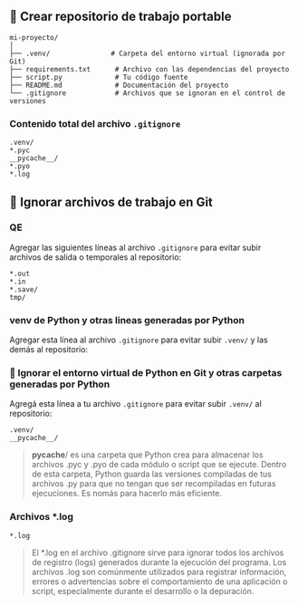 ## 📁 Crear repositorio de trabajo portable

```
mi-proyecto/
│
├── .venv/               # Carpeta del entorno virtual (ignorada por Git)
├── requirements.txt      # Archivo con las dependencias del proyecto
├── script.py             # Tu código fuente
├── README.md             # Documentación del proyecto
└── .gitignore            # Archivos que se ignoran en el control de versiones
```

### Contenido total del archivo `.gitignore`

```
.venv/
*.pyc
__pycache__/
*.pyo
*.log
```



## 📁 Ignorar archivos de trabajo en Git

### QE

Agregar las siguientes líneas al archivo `.gitignore` para evitar subir archivos de salida o temporales al repositorio:

```gitignore
*.out
*.in
*.save/
tmp/
```

### venv de Python y otras lineas generadas por Python

Agregar esta línea al archivo `.gitignore` para evitar subir `.venv/` y las demás al repositorio:

### 📁 Ignorar el entorno virtual de Python en Git y otras carpetas generadas por Python

Agregá esta línea a tu archivo `.gitignore` para evitar subir `.venv/` al repositorio:

```gitignore
.venv/
__pycache__/
```
> __pycache__/ es una carpeta que Python crea para almacenar los archivos .pyc y .pyo de cada módulo o script que se ejecute. Dentro de esta carpeta, Python guarda las versiones compiladas de tus archivos .py para que no tengan que ser recompiladas en futuras ejecuciones. Es nomás para hacerlo más eficiente.

### Archivos *.log 

```gitignore
*.log
```

> El *.log en el archivo .gitignore sirve para ignorar todos los archivos de registro (logs) generados durante la ejecución del programa. Los archivos .log son comúnmente utilizados para registrar información, errores o advertencias sobre el comportamiento de una aplicación o script, especialmente durante el desarrollo o la depuración.
